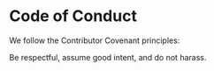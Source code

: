 # Code of Conduct

We follow the Contributor Covenant principles:

Be respectful, assume good intent, and do not harass.

